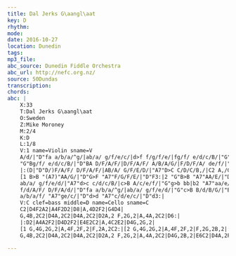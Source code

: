 ```yaml
---
title: Dal Jerks G\aangl\aat
key: D
rhythm: 
mode:
date: 2016-10-27
location: Dunedin
tags:
mp3_file:
abc_source: Dunedin Fiddle Orchestra
abc_url: http://nefc.org.nz/
source: 50Dundas
transcription:
chords: 
abc: |
    X:33
    T:Dal Jerks G\aangl\aat
    O:Sweden
    Z:Mike Moroney
    M:2/4
    K:D
    L:1/8
    V:1 name=Violin sname=V
    A/d/|"D"fa a/b/a/^g/|ab/a/ g/f/e/c/|d>f f/g/f/e/|fg/f/ e/d/c/B/|"G"B/d/B/G/ B/d/B/G/|
    "G"Bg/f/ e/d/c/B/|"D"BA D/F/A/F/|D/F/A/F/ A/B/A/G/|F/D/F/A/ de/f/|"A7"gg/e/ c/A/B/c/|"D"d3:|
    |:(D|"D"D/)F/A/F/ D/F/A/F/|AB/A/ G/F/E/D/|"A7"D>C C/D/C/B,/|C2 A,/C/E/F/|"G"G>B BB|
    [1 B>B "(A7)"AA/G/|"D"G>F "A7"F/G/F/E/|"D"F3:|2 "G"B>B "A7"AA/E/|"D"E>D "A7"D/E/D/C/|"D"D3|:A/d/||"D"fa a/b/a/^g/|
    ab/a/ g/f/e/d/|"A7"d>c c/d/c/B/|c>B A/c/e/f/|"G"g>b bb|b2 "A7"aa/e/|"D"gf f/g/f/e/|
    f/d/A/F/ D/F/A/d/|"D"fa a/b/a/^g/|ab/a/ g/f/e/d/|"G"c>B B/d/B/G/|"Em"B3 A/G/|"D"FA df|
    a/b/a/f/ "A7"ge/c/|"D"d>d "A7"c/d/e/c/|"D"d3:|
    V:C clef=bass middle=D name=Cello sname=C
    C2|D4F2A2|A4F2D2|D8|A,4D2F2|G4D4|
    G,4B,2C2|D4A,2C2|D4A,2C2|D2A,2 F,2G,2|A,4A,2C2|D6:|
    |:D2|A4A2F2|D4D2F2|E4E2C2|A,4C2E2|D4G,2G,2|
    [1 G,4G,2G,2|A,4F,2F,2|F,2A,2C2:|[2 G,4G,2G,2|A,4F,2F,2|F,2G,2B,2|:A,2|D4F2A2|A4F2D2|D8|A,4C2F2|G4D4|
    G,4B,2C2|D4A,2C2|D4A,2C2|D2A,2 F,2G,2|A,4A,2C2|D4G,2B,2|E6C2|D4A,2F,2|D,4A,2G,2|F,4G,2A,2|F,6:|

---
```



